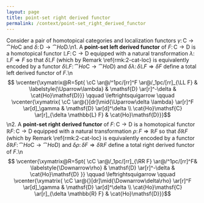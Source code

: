 ```yaml
---
layout: page
title: point-set right derived functor
permalink: /context/point-set_right_derived_functor
---
```

Consider a pair of homotopical categories and localization functors $\gamma \colon \mathsf{C} \to \cat{Ho}\mathsf{C}$ and $\delta \colon \mathsf{D} \to \cat{Ho}\mathsf{D}$.\n1. A **point-set left derived functor** of $F \colon \mathsf{C} \to \mathsf{D}$ is a homotopical functor $\mathbb{L} F \colon \mathsf{C} \to \mathsf{D}$  equipped with a natural transformation $\lambda \colon \mathbb{L} F \Rightarrow F$ so that $\delta \mathbb{L} F$ (which by Remark \ref{rmk:2-cat-loc} is equivalently encoded by a functor $\delta \mathbb{L} F \colon \cat{Ho} \mathsf{C} \to \cat{Ho}\mathsf{D}$) and $\delta \lambda \colon \delta  \mathbb{L} F \Rightarrow \delta F$ define a total left derived functor of $F$.\n$$ \vcenter{\xymatrix@R=5pt{ \cC \ar@/^1pc/[rr]^F \ar@/_1pc/[rr]_{\LL F} &  \labelstyle{\Uparrow\lambda}  & \mathsf{D} \ar[r]^-\delta & \cat{Ho}\mathsf{D}}} \qquad \leftrightsquigarrow \qquad \vcenter{\xymatrix{ \cC \ar@{}[dr]\mid{\Uparrow\delta \lambda} \ar[r]^F \ar[d]_\gamma & \mathsf{D} \ar[d]^\delta \\ \cat{Ho}\mathsf{C} \ar[r]_{\delta \mathbb{L} F} & \cat{Ho}\mathsf{D}}}$$\n2. A **point-set right derived functor** of $F \colon \mathsf{C} \to \mathsf{D}$ is a homotopical functor $\mathbb{R} F \colon \mathsf{C} \to \mathsf{D}$  equipped with a natural transformation $\rho \colon F \Rightarrow \mathbb{R} F$ so that $\delta \mathbb{R} F$ (which by Remark \ref{rmk:2-cat-loc} is equivalently encoded by a functor $\delta \mathbb{R} F \colon \cat{Ho}\mathsf{C} \to \cat{Ho}\mathsf{D}$) and $\delta \rho \colon \delta  F \Rightarrow  \delta \mathbb{R} F$ define a total right derived functor of $F$.\n$$ \vcenter{\xymatrix@R=5pt{ \cC \ar@/_1pc/[rr]_{\RR F} \ar@/^1pc/[rr]^F&  \labelstyle{\Downarrow\rho} & \mathsf{D} \ar[r]^-\delta & \cat{Ho}\mathsf{D}  }} \qquad \leftrightsquigarrow \qquad \vcenter{\xymatrix{ \cC \ar@{}[dr]\mid{\Downarrow\delta\rho} \ar[r]^F \ar[d]_\gamma & \mathsf{D} \ar[d]^\delta \\ \cat{Ho}\mathsf{C} \ar[r]_{\delta \mathbb{R} F} & \cat{Ho}\mathsf{D}}}$$
